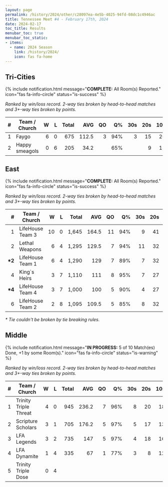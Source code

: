 ```yaml
---
layout: page
permalink: /history/2024/other/c28097ea-4e5b-4025-94fd-08dc1c4946ac
title: Tennessee Meet #4 - February 17th, 2024
date: 2024-02-17
toc_title: Results
menubar_toc: true
menubar_toc_static:
- items:
  - name: 2024 Season
    link: /history/2024/
    icon: fas fa-home
---
```



## Tri-Cities

{% include notification.html
   message="<b>COMPLETE:</b> All Room(s) Reported."
   icon="fas fa-info-circle"
   status="is-success" %}


*Ranked by win/loss record. 2-way ties broken by head-to-head matches and 3+-way ties broken by points.*

| # | Team / Church | W | L | Total | AVG | QO | Q% | 30s | 20s | 10s |
|--:|---|--:|--:|--:|--:|--:|--:|--:|--:|--:|
| 1 | Faygo | 6 | 0 | 675 | 112.5 | 3 | 94% | 3 | 15 | 26 |
| 2 | Happy smeagols | 0 | 6 | 205 | 34.2 |  | 65% |  | 9 | 13 |

## East

{% include notification.html
   message="<b>COMPLETE:</b> All Room(s) Reported."
   icon="fas fa-info-circle"
   status="is-success" %}


*Ranked by win/loss record. 2-way ties broken by head-to-head matches and 3+-way ties broken by points.*

| # | Team / Church | W | L | Total | AVG | QO | Q% | 30s | 20s | 10s |
|--:|---|--:|--:|--:|--:|--:|--:|--:|--:|--:|
| 1 | LifeHouse Team 3 | 10 | 0 | 1,645 | 164.5 | 11 | 94% | 9 | 41 | 39 |
| 2 | Lethal Weapons | 6 | 4 | 1,295 | 129.5 | 7 | 94% | 11 | 32 | 23 |
| **\*2** | LifeHouse Team 1 | 6 | 4 | 1,290 | 129 | 7 | 89% | 7 | 32 | 40 |
| 4 | King`s Heirs | 3 | 7 | 1,110 | 111 | 8 | 95% | 7 | 27 | 24 |
| **\*4** | LifeHouse Team 4 | 3 | 7 | 1,000 | 100 | 5 | 90% | 4 | 27 | 30 |
| 6 | LifeHouse Team 2 | 2 | 8 | 1,095 | 109.5 | 5 | 85% | 8 | 32 | 23 |

*\* Tie couldn't be broken by tie breaking rules.*

## Middle

{% include notification.html
   message="<b>IN PROGRESS:</b> 5 of 10 Match(es) Done, +1 by some Room(s)."
   icon="fas fa-info-circle"
   status="is-warning" %}


*Ranked by win/loss record. 2-way ties broken by head-to-head matches and 3+-way ties broken by points.*

| # | Team / Church | W | L | Total | AVG | QO | Q% | 30s | 20s | 10s |
|--:|---|--:|--:|--:|--:|--:|--:|--:|--:|--:|
| 1 | Trinity Triple Threat | 4 | 0 | 945 | 236.2 | 7 | 96% | 8 | 20 | 18 |
| 2 | Scripture Scholars | 3 | 1 | 705 | 176.2 | 5 | 97% | 5 | 17 | 13 |
| 3 | LFA Legends | 3 | 2 | 735 | 147 | 5 | 97% | 4 | 18 | 16 |
| 4 | LFA Dynamite | 1 | 4 | 335 | 67 | 1 | 77% | 3 | 8 | 12 |
| 5 | Trinity Triple Dose | 0 | 4 |  |  |  |  |  |  |  |

